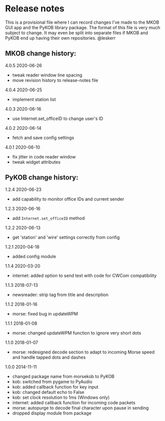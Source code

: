 # Release notes

This is a provisional file where I can record changes I've made to the MKOB GUI app and the PyKOB library package. The format of this file is very much subject to change. It may even be split into separate files if MKOB and PyKOB end up having their own repositories. @leskerr

## MKOB change history:

4.0.5  2020-06-26
- tweak reader window line spacing
- move revision history to release-notes file

4.0.4  2020-06-25
- implement station list

4.0.3  2020-06-16
- use Internet.set_officeID to change user's ID

4.0.2  2020-06-14
- fetch and save config settings

4.0.1  2020-06-10
- fix jitter in code reader window
- tweak widget attributes

## PyKOB change history:

1.2.4  2020-06-23
- add capability to monitor office IDs and current sender

1.2.3  2020-06-16
- add `Internet.set_officeID` method

1.2.2  2020-06-13
- get 'station' and 'wire' settings correctly from config

1.2.1  2020-04-18
- added config module

1.1.4  2020-03-20
- internet: added option to send text with code for CWCom compatibility

1.1.3  2018-07-13
- newsreader: strip <![CDATA[...]]> tag from title and description

1.1.2  2018-01-16
- morse: fixed bug in updateWPM

1.1.1  2018-01-08
- morse: changed updateWPM function to ignore very short dots

1.1.0  2018-01-07
- morse: redesigned decode section to adapt to incoming Morse speed and handle
    tapped dots and dashes

1.0.0  2014-11-11
- changed package name from morsekob to PyKOB
- kob: switched from pygame to PyAudio
- kob: added callback function for key input
- kob: changed default echo to False
- kob: set clock resolution to 1ms (Windows only)
- internet: added callback function for incoming code packets
- morse: autopurge to decode final character upon pause in sending
- dropped display module from package
